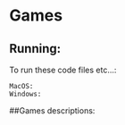 # Games

## Running:

To run these code files etc...: 

```
MacOS: 
Windows: 

```
##Games descriptions:
